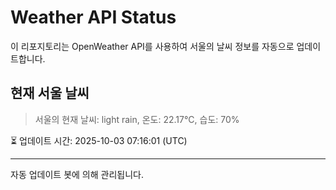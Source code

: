 
# Weather API Status

이 리포지토리는 OpenWeather API를 사용하여 서울의 날씨 정보를 자동으로 업데이트합니다.

## 현재 서울 날씨
> 서울의 현재 날씨: light rain, 온도: 22.17°C, 습도: 70%

⏳ 업데이트 시간: 2025-10-03 07:16:01 (UTC)

---
자동 업데이트 봇에 의해 관리됩니다.
